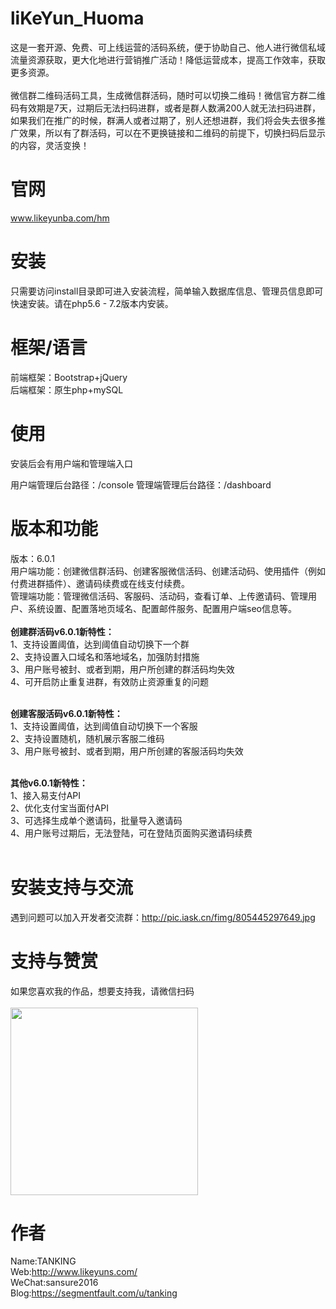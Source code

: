 # liKeYun_Huoma
这是一套开源、免费、可上线运营的活码系统，便于协助自己、他人进行微信私域流量资源获取，更大化地进行营销推广活动！降低运营成本，提高工作效率，获取更多资源。<br/><br/>
微信群二维码活码工具，生成微信群活码，随时可以切换二维码！微信官方群二维码有效期是7天，过期后无法扫码进群，或者是群人数满200人就无法扫码进群，如果我们在推广的时候，群满人或者过期了，别人还想进群，我们将会失去很多推广效果，所以有了群活码，可以在不更换链接和二维码的前提下，切换扫码后显示的内容，灵活变换！

# 官网
www.likeyunba.com/hm

# 安装
只需要访问install目录即可进入安装流程，简单输入数据库信息、管理员信息即可快速安装。请在php5.6 - 7.2版本内安装。

# 框架/语言
前端框架：Bootstrap+jQuery<br/>
后端框架：原生php+mySQL

# 使用
安装后会有用户端和管理端入口

用户端管理后台路径：/console
管理端管理后台路径：/dashboard

# 版本和功能
版本：6.0.1<br/>
用户端功能：创建微信群活码、创建客服微信活码、创建活动码、使用插件（例如付费进群插件）、邀请码续费或在线支付续费。<br/>
管理端功能：管理微信活码、客服码、活动码，查看订单、上传邀请码、管理用户、系统设置、配置落地页域名、配置邮件服务、配置用户端seo信息等。<br/><br/>
**创建群活码v6.0.1新特性：**<br/>
1、支持设置阈值，达到阈值自动切换下一个群<br/>
2、支持设置入口域名和落地域名，加强防封措施<br/>
3、用户账号被封、或者到期，用户所创建的群活码均失效<br/>
4、可开启防止重复进群，有效防止资源重复的问题<br/><br/>

**创建客服活码v6.0.1新特性：**<br/>
1、支持设置阈值，达到阈值自动切换下一个客服<br/>
2、支持设置随机，随机展示客服二维码<br/>
3、用户账号被封、或者到期，用户所创建的客服活码均失效<br/><br/>

**其他v6.0.1新特性：**<br/>
1、接入易支付API<br/>
2、优化支付宝当面付API<br/>
3、可选择生成单个邀请码，批量导入邀请码<br/>
4、用户账号过期后，无法登陆，可在登陆页面购买邀请码续费<br/><br/>

# 安装支持与交流
遇到问题可以加入开发者交流群：http://pic.iask.cn/fimg/805445297649.jpg

# 支持与赞赏
如果您喜欢我的作品，想要支持我，请微信扫码<br/><br/>
<img src="https://camo.githubusercontent.com/846db46ca98c839bb30e6f9fb031d61436abe8777775bc33b7a6d985e3d2d7e6/68747470733a2f2f7261772e736576656e63646e2e636f6d2f6c696b6579756e2f54414e4b494e472f626c6f622f6d61737465722f77787a68616e7368616e672e6a70673f7261773d74727565" width="300"/>

# 作者
Name:TANKING<br/>
Web:http://www.likeyuns.com/<br/>
WeChat:sansure2016<br/>
Blog:https://segmentfault.com/u/tanking<br/>
